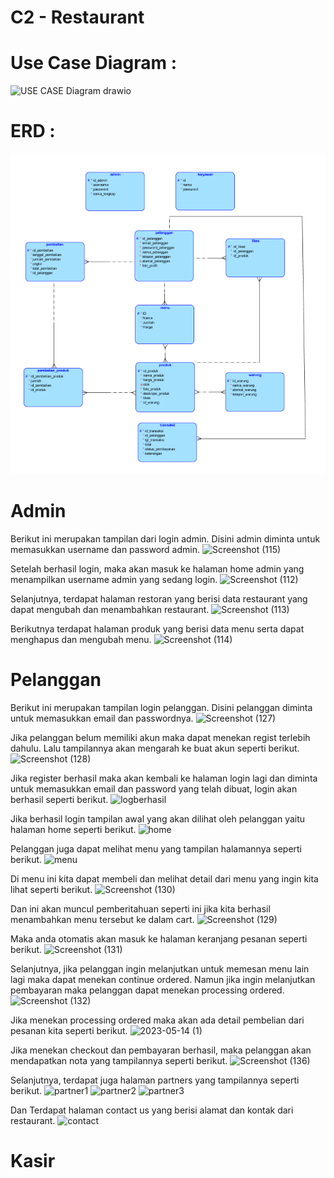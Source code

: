 # C2 - Restaurant

# Use Case Diagram :
![USE CASE Diagram drawio](https://github.com/C2-kelompok2/PA-WEB/assets/102877599/5191625a-0112-4e85-9edf-709826b23efc)

# ERD :

![Screenshot](ERD.png)

# Admin
Berikut ini merupakan tampilan dari login admin. Disini admin diminta untuk memasukkan username dan password admin.
![Screenshot (115)](https://github.com/nabilazh/PA-WEB/assets/102877599/28cc9b63-348d-429b-b447-96cfb9938084)

Setelah berhasil login, maka akan masuk ke halaman home admin yang menampilkan username admin yang sedang login.
![Screenshot (112)](https://github.com/nabilazh/PA-WEB/assets/102877599/2a164012-83a1-437a-b355-c003718cf7a6)

Selanjutnya, terdapat halaman restoran yang berisi data restaurant yang dapat mengubah dan menambahkan restaurant.
![Screenshot (113)](https://github.com/nabilazh/PA-WEB/assets/102877599/63fe49c6-4574-4724-a5a5-e34603f735e0)

Berikutnya terdapat halaman produk yang berisi data menu serta dapat menghapus dan mengubah menu.
![Screenshot (114)](https://github.com/nabilazh/PA-WEB/assets/102877599/8d723f3b-9be6-4890-8901-4675df7a087b)

# Pelanggan
Berikut ini merupakan tampilan login pelanggan. Disini pelanggan diminta untuk memasukkan email dan passwordnya.
![Screenshot (127)](https://github.com/C2-kelompok2/PA-WEB/assets/102877599/a6e9a3a4-62f6-4733-bf2f-4721b449822a)

Jika pelanggan belum memiliki akun maka dapat menekan regist terlebih dahulu. Lalu tampilannya akan mengarah ke buat akun seperti berikut.
![Screenshot (128)](https://github.com/C2-kelompok2/PA-WEB/assets/102877599/dcb1ea1e-2dbc-4f69-9a4e-a07b7825c702)

Jika register berhasil maka akan kembali ke halaman login lagi dan diminta untuk memasukkan email dan password yang telah dibuat, login akan berhasil seperti berikut.
![logberhasil](https://github.com/C2-kelompok2/PA-WEB/assets/102877599/d0e54f03-7315-450e-b55f-13989893aeb3)

Jika berhasil login tampilan awal yang akan dilihat oleh pelanggan yaitu halaman home seperti berikut.
![home](https://github.com/C2-kelompok2/PA-WEB/assets/102877599/f4518ed9-f3e8-4798-bb12-eea07cd05f63)

Pelanggan juga dapat melihat menu yang tampilan halamannya seperti berikut.
![menu](https://github.com/C2-kelompok2/PA-WEB/assets/102877599/7c511268-b6b4-4922-9703-40717e9c5b67)

Di menu ini kita dapat membeli dan melihat detail dari menu yang ingin kita lihat seperti berikut.
![Screenshot (130)](https://github.com/C2-kelompok2/PA-WEB/assets/102877599/376459e7-6530-475a-a6a8-c26486d34bca)

Dan ini akan muncul pemberitahuan seperti ini jika kita berhasil menambahkan menu tersebut ke dalam cart.
![Screenshot (129)](https://github.com/C2-kelompok2/PA-WEB/assets/102877599/ded90747-97d4-44d6-a290-e20fe4498b51)

Maka anda otomatis akan masuk ke halaman keranjang pesanan seperti berikut.
![Screenshot (131)](https://github.com/C2-kelompok2/PA-WEB/assets/102877599/89476075-ff1b-4779-b773-3699573d0333)

Selanjutnya, jika pelanggan ingin melanjutkan untuk memesan menu lain lagi maka dapat menekan continue ordered. Namun jika ingin melanjutkan pembayaran maka pelanggan dapat menekan processing ordered.
![Screenshot (132)](https://github.com/C2-kelompok2/PA-WEB/assets/102877599/acbd4829-56f7-465c-9aae-86e750d8bb97)

Jika menekan processing ordered maka akan ada detail pembelian dari pesanan kita seperti berikut.
![2023-05-14 (1)](https://github.com/C2-kelompok2/PA-WEB/assets/102877599/f671bffc-e17a-4226-8de8-b514481dfac6)

Jika menekan checkout dan pembayaran berhasil, maka pelanggan akan mendapatkan nota yang tampilannya seperti berikut.
![Screenshot (136)](https://github.com/C2-kelompok2/PA-WEB/assets/102877599/383d21bb-ccfe-4735-bce7-9d4baaf834e4)

Selanjutnya, terdapat juga halaman partners yang tampilannya seperti berikut.
![partner1](https://github.com/C2-kelompok2/PA-WEB/assets/102877599/102aebc5-bf65-48ef-9b3c-0dff14df811b)
![partner2](https://github.com/C2-kelompok2/PA-WEB/assets/102877599/7080e3e8-c50e-4ac1-b6b8-6411cc6e41c9)
![partner3](https://github.com/C2-kelompok2/PA-WEB/assets/102877599/3f6152e5-2ee3-474c-b035-f3e86b0698e8)

Dan Terdapat halaman contact us yang berisi alamat dan kontak dari restaurant.
![contact](https://github.com/C2-kelompok2/PA-WEB/assets/102877599/5a6c0e2b-9aae-4d7e-b787-fe336f77d12a)

# Kasir
